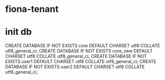 # fiona-tenant

# init db
CREATE DATABASE IF NOT EXISTS core DEFAULT CHARSET utf8 COLLATE utf8_general_ci;
CREATE DATABASE IF NOT EXISTS core_new DEFAULT CHARSET utf8 COLLATE utf8_general_ci;
CREATE DATABASE IF NOT EXISTS user1 DEFAULT CHARSET utf8 COLLATE utf8_general_ci;
CREATE DATABASE IF NOT EXISTS user2 DEFAULT CHARSET utf8 COLLATE utf8_general_ci;